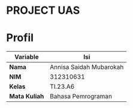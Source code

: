 # PROJECT UAS

# Profil

| Variable | Isi |
| -------- | --- |
|**Nama**  | Annisa Saidah Mubarokah |
|**NIM**   | 312310631 |
|**Kelas** | TI.23.A6 |
|**Mata Kuliah** | Bahasa Pemrograman |
